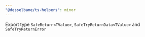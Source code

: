 ```yaml
---
"@desselbane/ts-helpers": minor
---
```


Export type `SafeReturn<TValue>`, `SafeTryReturnData<TValue>` and `SafeTryReturnError`
